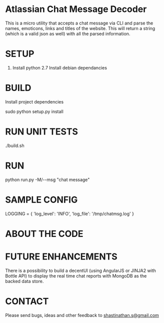 Atlassian Chat Message Decoder
==============================
This is a micro utility that accepts a chat message via CLI and parse the names, emoticons, links and titles of the website. This will return a string (which is a valid json as well) with all the parsed information.

SETUP
=====
1. Install python 2.7
    Install debian dependancies

BUILD
=====

Install project dependencies

sudo python setup.py install

RUN UNIT TESTS
==============

./build.sh

RUN
===
python run.py -M/--msg "chat message"

SAMPLE CONFIG
=============

LOGGING = {
    'log_level': 'INFO',
    'log_file': '/tmp/chatmsg.log'
}

ABOUT THE CODE
==============


FUTURE ENHANCEMENTS
===================
There is a possibility to build a decentUI (using AngularJS or JINJA2 with Bottle API) to display the real time chat reports with MongoDB as the backed data store. 

CONTACT
=======

Please send bugs, ideas and other feedback to 
shastinathan.s@gmail.com